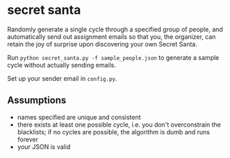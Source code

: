 secret santa
=====
Randomly generate a single cycle through a specified group of people, and 
automatically send out assignment emails so that you, the organizer, can 
retain the joy of surprise upon discovering your own Secret Santa.

Run `python secret_santa.py -f sample_people.json` to generate a sample cycle
without actually sending emails.

Set up your sender email in `config.py`.

Assumptions
-----
+ names specified are unique and consistent
+ there exists at least one possible cycle, i.e. you don't overconstrain 
the blacklists; if no cycles are possible, the algorithm is dumb and runs
forever
+ your JSON is valid
